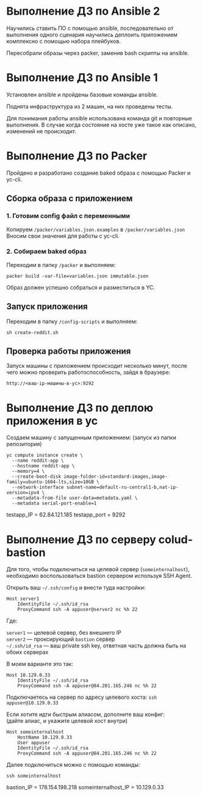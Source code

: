 # Выполнение ДЗ по Ansible 2

Научились ставить ПО с помощью ansible, последовательно от выполнения одного
сценария научились деплоить приложением комплексно с помощью набора плейбуков.

Пересобрали образы через packer, заменив bash скрипты на ansible.

# Выполнение ДЗ по Ansible 1

Установлен ansible и пройдены базовые команды ansible.

Поднята инфраструктура из 2 машин, на них проведены тесты.

Для понимания работы ansible использована команда git и повторные выполнения.
В случае когда состояние на хосте уже такое как описано, изменений не происходит.

# Выполнение ДЗ по Packer

Пройдено и разработано создание baked образа с помощью Packer и yc-cli.

## Сборка образа с приложением

### 1. Готовим config файл с переменными

Копируем `/packer/variables.json.examples` в `/packer/variables.json`
Вносим свои значения для работы с yc-cli.

### 2. Собираем baked образ

Переходим в папку `/packer` и выполняем:
```shell
packer build -var-file=variables.json immutable.json
```

Образ должен успешно собраться и разместиться в YC.

## Запуск приложения

Переходим в папку `/config-scripts` и выполняем:
```shell
sh create-reddit.sh
```

## Проверка работы приложения

Запуск машины с приложением происходит несколько минут,
после чего можно проверить работоспособность, зайдя в браузере:

`http://<ваш-ip-машины-в-yc>:9292`


# Выполнение ДЗ по деплою приложения в yc

Создаем машину с запущенным приложением:
(запуск из папки репозитория)
```
yc compute instance create \
  --name reddit-app \
  --hostname reddit-app \
  --memory=4 \
  --create-boot-disk image-folder-id=standard-images,image-family=ubuntu-1604-lts,size=10GB \
  --network-interface subnet-name=default-ru-central1-b,nat-ip-version=ipv4 \
  --metadata-from-file user-data=metadata.yaml \
  --metadata serial-port-enable=1
```

testapp_IP = 62.84.121.185
testapp_port = 9292

# Выполнение ДЗ по серверу colud-bastion

Для того, чтобы подключиться на целевой сервер (`someinternalhost`),
необходимо воспользоваться bastion сервером используя SSH Agent.

Открыть ваш `~/.ssh/config` и внести туда настройки:

```
Host server1
    IdentityFile ~/.ssh/id_rsa
    ProxyCommand ssh -A appuser@server2 nc %h 22
```

Где:

`server1` — целевой сервер, без внешнего IP \
`server2` — проксирующий `bastion` сервер \
`~/.ssh/id_rsa` — ваш private ssh key, ответная часть должна быть на обоих серверах

В моем варианте это так:

```
Host 10.129.0.33
    IdentityFile ~/.ssh/id_rsa
    ProxyCommand ssh -A appuser@84.201.165.246 nc %h 22
```

Подключаетесь на сервер по адресу целевого хоста: `ssh appuser@10.129.0.33`

Если хотите идти быстрым алиасом, дополните ваш конфиг: \
(дайте алиас, и укажите целевой хост внутри)
```
Host someinternalhost
    HostName 10.129.0.33
    User appuser
    IdentityFile ~/.ssh/id_rsa
    ProxyCommand ssh -A appuser@84.201.165.246 nc %h 22
```

Далее подключиться можно с помощью команды:

`ssh someinternalhost`

bastion_IP = 178.154.198.218
someinternalhost_IP = 10.129.0.33
